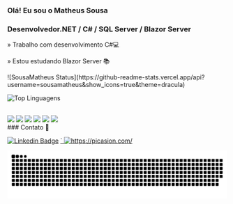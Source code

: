### Olá! Eu sou o Matheus Sousa 

### Desenvolvedor.NET / C# / SQL Server / Blazor Server

   » Trabalho com desenvolvimento C#💻
   
   » Estou estudando Blazor Server 📚
   
<div>   
  ![SousaMatheus Status](https://github-readme-stats.vercel.app/api?username=sousamatheus&show_icons=true&theme=dracula)
  
  ![Top Linguagens](https://github-readme-stats.vercel.app/api/top-langs/?username=sousamatheus&layout=compact&theme=dracula)  
 </div>
 
 <div style="display: inline_block"><br>
  <img width="50px" src="https://cdn.jsdelivr.net/gh/devicons/devicon/icons/csharp/csharp-line.svg" /> 
  <img width="50px" src="https://cdn.jsdelivr.net/gh/devicons/devicon/icons/css3/css3-original-wordmark.svg" /> 
  <img  width="50px" src="https://cdn.jsdelivr.net/gh/devicons/devicon/icons/git/git-original-wordmark.svg" /> 
  <img width="50px" src="https://cdn.jsdelivr.net/gh/devicons/devicon/icons/github/github-original-wordmark.svg" /> 
  <img width="50px" src="https://cdn.jsdelivr.net/gh/devicons/devicon/icons/html5/html5-original.svg" /> 
  <img  width="50px" src="https://cdn.jsdelivr.net/gh/devicons/devicon/icons/javascript/javascript-original.svg" />
</div>

<div>
    ### Contato 📲
    
  [![Linkedin Badge](https://img.shields.io/badge/-LinkedIn-blue?style=flat-square&logo=Linkedin&logoColor=white&link=https://www.linkedin.com/in/matheus-sousa-00193a184/)](https://www.linkedin.com/in/matheus-sousa-00193a184/) <a href="https://picasion.com/">`
    <img src="https://i.picasion.com/pic92/3ba3110571e814f8d900d908aa1de2a0.gif" width="150" height="150" border="0" alt="https://picasion.com/" />
</div>

![Snake animation](https://github.com/sousamatheus/SousaMatheus/blob/output/github-contribution-grid-snake.svg)  
                                 
